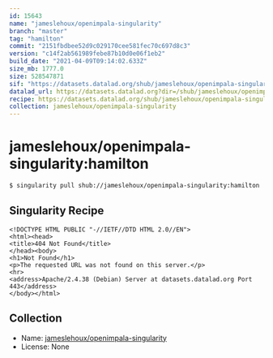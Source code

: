 ```yaml
---
id: 15643
name: "jameslehoux/openimpala-singularity"
branch: "master"
tag: "hamilton"
commit: "2151fbdbee52d9c029170cee581fec70c697d8c3"
version: "c14f2ab561989febe87b10d0e06f1eb2"
build_date: "2021-04-09T09:14:02.633Z"
size_mb: 1777.0
size: 528547871
sif: "https://datasets.datalad.org/shub/jameslehoux/openimpala-singularity/hamilton/2021-04-09-2151fbdb-c14f2ab5/c14f2ab561989febe87b10d0e06f1eb2.sif"
datalad_url: https://datasets.datalad.org?dir=/shub/jameslehoux/openimpala-singularity/hamilton/2021-04-09-2151fbdb-c14f2ab5/
recipe: https://datasets.datalad.org/shub/jameslehoux/openimpala-singularity/hamilton/2021-04-09-2151fbdb-c14f2ab5/Singularity
collection: jameslehoux/openimpala-singularity
---
```


# jameslehoux/openimpala-singularity:hamilton

```bash
$ singularity pull shub://jameslehoux/openimpala-singularity:hamilton
```

## Singularity Recipe

```singularity
<!DOCTYPE HTML PUBLIC "-//IETF//DTD HTML 2.0//EN">
<html><head>
<title>404 Not Found</title>
</head><body>
<h1>Not Found</h1>
<p>The requested URL was not found on this server.</p>
<hr>
<address>Apache/2.4.38 (Debian) Server at datasets.datalad.org Port 443</address>
</body></html>
```

## Collection

 - Name: [jameslehoux/openimpala-singularity](https://github.com/jameslehoux/openimpala-singularity)
 - License: None

